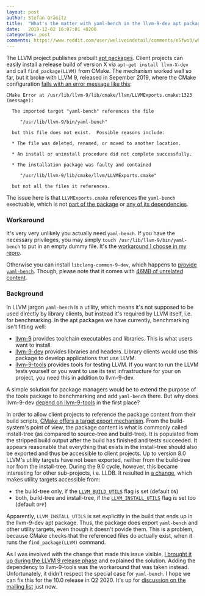 ```yaml
---
layout: post
author: Stefan Gränitz
title:  "What's the matter with yaml-bench in the llvm-9-dev apt package?"
date:   2019-12-02 16:07:01 +0200
categories: post
comments: https://www.reddit.com/user/weliveindetail/comments/e5fwo3/whats_the_matter_with_yamlbench_in_the_llvm9dev/
---
```


The LLVM project publishes prebuilt [apt packages](http://apt.llvm.org/). Client projects can easily install a release build of version X via `apt-get install llvm-X-dev` and call `find_package(LLVM)` from CMake. The mechanism worked well so far, but it broke with LLVM 9, released in Sepember 2019, where the CMake configuration [fails with an error message like this](https://travis-ci.org/weliveindetail/apt-llvm-9-dev-repro/builds/619590445#L204):

```
CMake Error at /usr/lib/llvm-9/lib/cmake/llvm/LLVMExports.cmake:1323 (message):

  The imported target "yaml-bench" references the file

     "/usr/lib/llvm-9/bin/yaml-bench"

  but this file does not exist.  Possible reasons include:

  * The file was deleted, renamed, or moved to another location.

  * An install or uninstall procedure did not complete successfully.

  * The installation package was faulty and contained

     "/usr/lib/llvm-9/lib/cmake/llvm/LLVMExports.cmake"

  but not all the files it references.
```

The issue here is that `LLVMExports.cmake` references the `yaml-bench` exectuable, which is not [part of the package](https://packages.debian.org/sid/llvm-9-dev) or [any of its dependencies](https://salsa.debian.org/pkg-llvm-team/llvm-toolchain/blob/9/debian/control#L320).

### Workaround

It's very very unlikely you actually need `yaml-bench`. If you have the necessary privileges, you may simply `touch /usr/lib/llvm-9/bin/yaml-bench` to put in an empty dummy file. It's the [workaround I choose in my repro](https://github.com/weliveindetail/apt-llvm-9-dev-repro/commit/86497a3b).

Otherwise you can install `libclang-common-9-dev`, which happens to [provide `yaml-bench`](https://packages.debian.org/sid/amd64/libclang-common-9-dev/filelist). Though, please note that it comes with [46MB of unrelated content](https://packages.debian.org/sid/libclang-common-9-dev#pdownload).

### Background

In LLVM jargon `yaml-bench` is a utility, which means it's not supposed to be used directly by library clients, but instead it's required by LLVM itself, i.e. for benchmarking. In the apt packages we have currently, benchmarking isn't fitting well:

* [llvm-9](https://packages.debian.org/sid/llvm-9) provides toolchain executables and libraries. This is what users want to install.
* [llvm-9-dev](https://packages.debian.org/sid/llvm-9-dev) provides libraries and headers. Library clients would use this package to develop applications that use LLVM.
* [llvm-9-tools](https://packages.debian.org/sid/llvm-9-tools) provides tools for testing LLVM. If you want to run the LLVM tests yourself or you want to use its test infrastructure for your on project, you need this in addition to llvm-9-dev.

A simple solution for package managers would be to extend the purpose of the tools package to benchmarking and add `yaml-bench` there. But why does llvm-9-dev [depend on llvm-9-tools](https://salsa.debian.org/pkg-llvm-team/llvm-toolchain/blob/9/debian/control#L320) in the first place?

In order to allow client projects to reference the package content from their build scripts, [CMake offers a target export mechanism](https://cmake.org/cmake/help/latest/command/export.html). From the build-system's point of view, the package content is what is commonly called install-tree (as compared to source-tree and build-tree). It is populated from the stripped build output after the build has finished and tests succeeded. It appears reasonable that everything that exists in the install-tree should also be exported and thus be accessible to client projects. Up to version 8.0 LLVM's utility targets have not been exported, neither from the build-tree nor from the install-tree. During the 9.0 cycle, however, this became interesting for other sub-projects, i.e. LLDB. It resulted in [a change](https://reviews.llvm.org/D56606), which makes utility targets accessible from:

* the build-tree only, if the [`LLVM_BUILD_UTILS`](https://github.com/llvm/llvm-project/blob/e99a087fff6c/llvm/CMakeLists.txt#L508) flag is set (default `ON`)
* both, build-tree and install-tree, if the [`LLVM_INSTALL_UTILS`](https://github.com/llvm/llvm-project/blob/e99a087fff6c/llvm/CMakeLists.txt#L177) flag is set too (default `OFF`)

Apparently, `LLVM_INSTALL_UTILS` is set explicitly in the build that ends up in the llvm-9-dev apt package. Thus, the package does export `yaml-bench` and other utility targets, even though it doesn't povide them. This is a problem, because CMake checks that the referenced files do actually exist, when it runs the `find_package(LLVM)` command.

As I was involved with the change that made this issue visible, [I brought it up during the LLVM 9 release phase](https://llvm.org/PR43035) and explained the solution. Adding the dependency to llvm-9-tools was the workaround that was taken instead. Unfortunately, it didn't respect the special case for `yaml-bench`. I hope we can fix this for the 10.0 release in Q2 2020. It's up for [discussion on the mailing list](http://lists.llvm.org/pipermail/llvm-dev/2019-December/thread.html#137337) just now.
